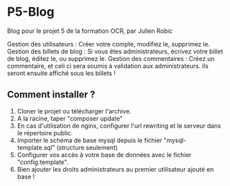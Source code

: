 # P5-Blog
Blog pour le projet 5 de la formation OCR, par Julien Robic

Gestion des utilisateurs : Créer votre compte, modifiez le, supprimez le.
Gestion des billets de blog : Si vous êtes administrateurs, écrivez votre billet de blog, éditez le, ou supprimez le.
Gestion des commentaires : Créez un commentaire, et celi ci sera soumis à validation aux administrateurs. Ils seront ensuite affiché sous les billets !

## Comment installer ?
1. Cloner le projet ou télécharger l'archive.
2. A la racine, taper "composer update"
3. En cas d'utilisation de nginx, configurer l'url rewriting et le serveur dans le répertoire public.
4. Importer le schéma de base mysql depuis le fichier "mysql-template.sql" (structure seulement)
5. Configurer vos accès à votre base de données avec le fichier "config.template".
6. Bien ajouter les droits administrateurs au premier utilisateur ajouté en base !